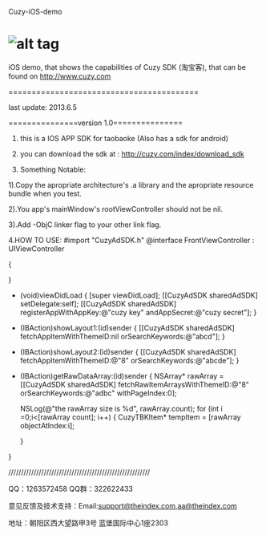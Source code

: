 Cuzy-iOS-demo

![alt tag](https://raw.github.com/oday0311/Cuzy-iOS-demo/master/pic/0.png)
=============

iOS demo, that shows the capabilities of Cuzy SDK (淘宝客), that can be found on http://www.cuzy.com

=========================================

last update: 2013.6.5

===============version 1.0===============

1.  this is a IOS APP SDK for taobaoke (Also has a sdk for android)

2.  you can download the sdk at : http://cuzy.com/index/download_sdk

3.  Something Notable:

1).Copy the apropriate architecture's .a library and the apropriate resource bundle when you test.

2).You app's mainWindow's rootViewController should not be nil.

3).Add -ObjC linker flag to your other link flag.


4.HOW TO USE:
#import "CuzyAdSDK.h"
@interface FrontViewController : UIViewController<CuzyAdSDKDelegate>

{
    
}


- (void)viewDidLoad
{
    [super viewDidLoad];
    [[CuzyAdSDK sharedAdSDK] setDelegate:self];
    [[CuzyAdSDK sharedAdSDK] registerAppWithAppKey:@"cuzy key"   andAppSecret:@"cuzy secret"];
}


- (IBAction)showLayout1:(id)sender {
    [[CuzyAdSDK sharedAdSDK] fetchAppItemWithThemeID:nil orSearchKeywords:@"abcd"];
}
- (IBAction)showLayout2:(id)sender {
    [[CuzyAdSDK sharedAdSDK] fetchAppItemWithThemeID:@"8" orSearchKeywords:@"abcde"];
}
- (IBAction)getRawDataArray:(id)sender {
   NSArray* rawArray  = [[CuzyAdSDK sharedAdSDK] fetchRawItemArraysWithThemeID:@"8" orSearchKeywords:@"adbc" withPageIndex:0];
    
    NSLog(@"the rawArray size is %d", rawArray.count);
    for (int i =0;i<[rawArray count]; i++) {
        CuzyTBKItem* tempItem = [rawArray objectAtIndex:i];
        
    }

}



////////////////////////////////////////////////////////

QQ：1263572458 QQ群：322622433

意见反馈及技术支持：Email:support@theindex.com,aa@theindex.com

地址：朝阳区西大望路甲3号 蓝堡国际中心1座2303

